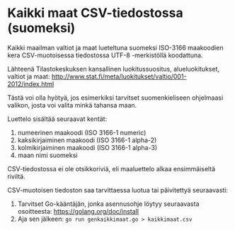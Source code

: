 Kaikki maat CSV-tiedostossa (suomeksi)
======================================

Kaikki maailman valtiot ja maat lueteltuna suomeksi ISO-3166
maakoodien kera CSV-muotoisessa tiedostossa UTF-8 -merkistöllä
koodattuna.

Lähteenä Tilastokeskuksen kansallinen luokitussuositus, alueluokitukset,
valtiot ja maat: http://www.stat.fi/meta/luokitukset/valtio/001-2012/index.html

Tästä voi olla hyötyä, jos esimerkiksi tarvitset suomenkieliseen
ohjelmaasi valikon, josta voi valita minkä tahansa maan.

Luettelo sisältää seuraavat kentät:
1. numeerinen maakoodi (ISO 3166-1 numeric)
2. kaksikirjaiminen maakoodi (ISO 3166-1 alpha-2)
3. kolmikirjaiminen maakoodi (ISO 3166-1 alpha-3)
4. maan nimi suomeksi

CSV-tiedostossa ei ole otsikkoriviä, eli maaluettelo alkaa ensimmäiseltä
riviltä.

CSV-muotoisen tiedoston saa tarvittaessa luotua tai päivitettyä seuraavasti:
1. Tarvitset Go-kääntäjän, jonka asennusohje löytyy seuraavasta
   osoitteesta: https://golang.org/doc/install
2. Aja sen jälkeen: `go run genkaikkimaat.go > kaikkimaat.csv`

